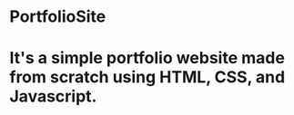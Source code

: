 # PortfolioSite
# It's a simple portfolio website made from scratch using HTML, CSS, and Javascript.
